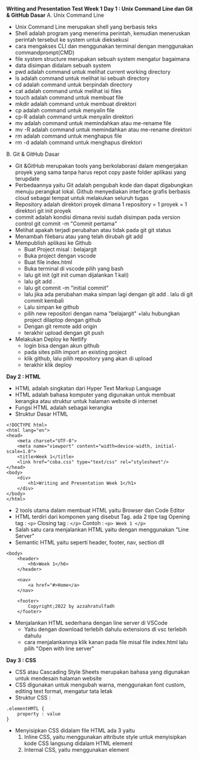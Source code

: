 **Writing and Presentation Test Week 1**
**Day 1 : Unix Command Line dan Git & GitHub Dasar**
A. Unix Command Line
* Unix Command Line merupakan shell yang berbasis teks
* Shell adalah program yang menerima perintah, kemudian meneruskan perintah tersebut ke system untuk dieksekusi
* cara mengakses CLI dan menggunakan terminal dengan menggunakan commandprompt(CMD)
* file system structure merupakan sebuah system mengatur bagaimana
* data disimpan didalam sebuah system
* pwd adalah command untuk melihat current working directory
* ls adalah command untuk melihat isi sebuah directory 
* cd adalah command untuk berpindah directory
* cat adalah command untuk melihat isi files 
* touch adalah command untuk membuat file
* mkdir adalah command untuk membuat direktori
* cp adalah command untuk menyalin file
* cp-R adalah command untuk menyalin direktori 
* mv adalah command untuk memindahkan atau me-rename file
* mv -R adalah command untuk memindahkan atau me-rename direktori 
* rm adalah command untuk menghapus file 
* rm -d adalah  command untuk menghapus direktori


B. Git & GitHub Dasar
* Git &GitHub merupakan tools yang berkolaborasi dalam mengerjakan proyek yang sama tanpa harus repot copy paste folder aplikasi yang terupdate
* Perbedaannya yaitu Git adalah pengubah kode dan dapat digabungkan menuju perangkat lokal. Github menyediakan interface grafis berbasis cloud sebagai tempat untuk melakukan seluruh tugas
* Repository adalah direktori proyek dimana
1 repository = 1 proyek = 1 direktori
    git init proyek
* commit adalah kondisi dimana revisi sudah disimpan pada version control
    git commit -m "Commit pertama"
* Melihat apakah terjadi perubahan atau tidak pada git
    git status
* Menambah filebaru atau yang telah dirubah
    git add
* Mempublish aplikasi ke Github
    + Buat Project misal : belajargit
    + Buka project dengan vscode
    + Buat file index.html
    + Buka terminal di vscode pilih yang bash
    + lalu git init (git init cuman dijalankan 1 kali)
    + lalu git add .
    + lalu git commit -m "initial commit"
    + lalu jika ada perubahan maka simpan lagi dengan git add . lalu di git commit kembali
    + Lalu simpan ke github
    + pilih new repositori dengan nama "belajargit"
    +lalu hubungkan project dilaptop dengan github
    + Dengan git remote add origin
    + terakhir upload dengan git push
* Melakukan Deploy ke Netlify
    + login bisa dengan akun github
    + pada sites pilih import an existing project
    + klik github, lalu pilih repository yang akan di upload
    + terakhir klik deploy

**Day 2 : HTML**
* HTML adalah singkatan dari Hyper Text Markup Language
* HTML adalah bahasa komputer yang digunakan untuk membuat kerangka atau struktur untuk halaman website di internet
* Fungsi HTML adalah sebagai kerangka
* Struktur Dasar HTML
```
<!DOCTYPE html>
<html lang="en">
<head>
    <meta charset="UTF-8">
    <meta name="viewport" content="width=device-width, initial-scale=1.0">
    <title>Week 1</title>
    <link href="coba.css" type="text/css" rel="stylesheet"/>
</head>
<body>
    <div>
        <h1>Writing and Presentation Week 1</h1>
    </div>
</body>
</html>
```
* 2 tools utama dalam membuat HTML yaitu Browser dan Code Editor
* HTML terdiri dari komponen yang disebut Tag. ada 2 tipe tag
        Opening tag : ``<p>``
        Closing tag : ``</p>``
        Contoh : ``<p> Week 1 </p>``
* Salah satu cara menjalankan HTML yaitu dengan menggunakan "Line Server"
* Semantic HTML yaitu seperti header, footer, nav, section dll
```
<body>
    <header>
        <h6>Week 1</h6>
    </header>
    
    <nav>
        <a href="#>Home</a>
    </nav>
    
    <footer>
        Copyright;2022 by azzahratulfadh
    </footer>
```
* Menjalankan HTML sederhana dengan line server di VSCode
    + Yaitu dengan download terlebih dahulu extensions di vsc terlebih dahulu
    + cara menjalankannya klik kanan pada file misal file index.html lalu pilih "Open with line server"

**Day 3 : CSS**
* CSS atau Cascading Style Sheets merupakan bahasa yang digunakan untuk mendesain halaman website
* CSS digunakan untuk mengubah warna, menggunakan font custom, editing text format, mengatur tata letak 
* Struktur CSS :
```
.elementHMTL {
    property : value
}
```
* Menyisipkan CSS didalam file HTML ada 3 yaitu
    1. Inline CSS, yaitu menggunakan attribute style untuk menyisipkan kode CSS langsung didalam HTML element
    2. Internal CSS, yaitu menggunakan element <style> untuk menyisipkan kode CSS. Element <style> tersebut diletakkan didalam element
    3. External CSS, yaitu sebuah file CSS terpisah yang disambungkan dengan file HTML dengan menggunakan element <link>
* Cara mengakses file CSS di HTML
```
<link href="styles.css" type="text/css" rel="stylesheet"/>
```
* Flexbox adalah cara untuk mengatur layout
* Flexbox memiliki kemampuan untuk menyesuaikan layout secara otomatis
* Flexbox memiliki 1 parent/container dan bisa beberapa child/item
* Flex-dirextion digunakan untuk mengatur letak item child
* Flex-wrap akan membuat tata letak item children dalam 1 line saja
* Flex-flow digunakan sebagai shortcut untuk set up flex-direction dan flex-wrap bersamaan
* Properti order pada flex berfungsi untuk ordering item mana yang ingin diatur posisinya berdasarkan urutan order
* Justify-content digunakan untuk mengatur tata letak dan sopace antar item child secara horizontal atau main axis
* Flex-grow digunakan untuk mengatur suatu item child pada flexbox
* Flex-shrink adalah properti yang membuat size suatu item child mengecil secara relatif terhadap item child yang lainnya
* Flex-basis adalah properti yang sama fungsinya seperti width

**Day 4 : Algoritma dan Data Structures**
* Algoritma adalah deskripsi berupa step-step yang dibutuhkan untuk menyelesaikan suatu masalah
* Data Struktur digunakan untuk mengelola data Sedangkan Algoritma yang akan menyelesaikan suatu permasalahan menggunakan data tersebut
* Pseudocode adalah menuliskan algoritma dengan umumnya bahasa inggris sebelum diimplementasikan ke bahasa pemograman tertentu
* Manfaat algoritma yaitu membantu untuk menyelesaikan masalah secara runtut
* Algoritma sederhana "Saat proses mengambil minum"
    + pertama pergi menambil gelas
    + lalu pergi ketempat galon
    + kemudian mengambil air
    + lalu meminumnya
* Algoritma dalam bahasa pemrograman
```
nilai1 = 15
nilai2 = 4
Output = Input1 + Input2
Print ("Result", output)
```


**Day 5 : JavaScript Dasar (Conditional & Looping)**
* Javascript adalah bahasa pemrograman yang digunakan untuk membuat suatu website menjadi interaktif
* Contoh Syntax Javascript :
    1. prompt
    2. alert
    3. confirm
* Tipe data pada javascript yaitu
    1. Number, yaitu tipe jenis angka. ada integer dan float
    2. String, yaitu terdiri dari huruf, angka, spasi dan simbol. ada char
    3. Boolean, yaitu tipe data yang memiliki nilai true or false
    4. Null, yaitu tipe data pada sebuah variabel yang tidak memiliki nilai
    5. Undefined, yaitu tipe data yang mempresentasikan variabel yang tidak memiliki nilai
    6. Object, yaitu tipe data yang berisi nilai dan berhubungan dengan dunia nyata
* 3 cara mendefinisikan variabel :
    1. var
    2. let
    3. const
* Contoh :
    let nama : "aya";
    let umur : 20:
    console.log(nama);//output : aya
    console.log(umur);//output : 20

***Conditional***
* Conditonal(persyaratan)
* 2 pernulisan perintah conditional
    + menggunakan if, else if dan else
    + menggunakan switch dan case
* Contoh :
```
let nilaiAndi = 95;

if (nilaiAndi > 80) {
  console.log("SANGAT MEMUASKAN");
} else if (nilaiAndi >= 60 && nilaiAndi <= 80) {
  console.log("MEMUASKAN");
} else {
  console.log("JANGAN MENYERAH, COBA LAGI!");
}

// Output: SANGAT MEMUASKAN
```

***Looping***
* looping(perulangan)
* 5 jenis loop di javascript
    + for
    + for...in
    + for...of
    + while
    + do...while
* Contoh : Perulangan 1-10
```
for(let i = 1; i<=10; i++){
    if(i == 6){
       console.log(i, "yeyy ketemu")
    }else{
       console.log(i)
    }
}
```
